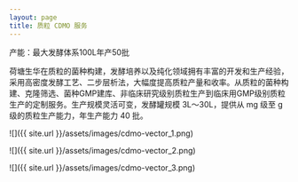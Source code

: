 ```yaml
---
layout: page
title: 质粒 CDMO 服务
---
```


<div class="notification is-primary">
  产能：最大发酵体系100L年产50批
</div>

荷塘生华在质粒的菌种构建，发酵培养以及纯化领域拥有丰富的开发和生产经验，采用高密度发酵工艺、二步层析法，大幅度提高质粒产量和收率。从质粒的菌种构建、克隆筛选、菌种GMP建库、非临床研究级别质粒生产到临床用GMP级别质粒生产的定制服务。生产规模灵活可变，发酵罐规模 3L～30L，提供从 mg 级至 g 级的质粒生产能力，年生产能力 40 批。

![]({{ site.url }}/assets/images/cdmo-vector_1.png)

![]({{ site.url }}/assets/images/cdmo-vector_2.png)

![]({{ site.url }}/assets/images/cdmo-vector_3.png)
